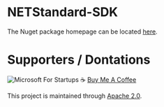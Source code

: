 # NETStandard-SDK

The Nuget package homepage can be located [here](https://www.nuget.org/packages/eas-dotnet).

# Supporters / Dontations
![Microsoft For Startups](https://res.cloudinary.com/dqseuzzwi/image/upload/v1671752887/MS_Startups_Celebration_Badge_Dark_clcy2y.png)
:coffee: [Buy Me A Coffee](https://www.buymeacoffee.com/mikemulchrs)

This project is maintained through [Apache 2.0](https://github.com/Encryption-API-Services/NETStandard-SDK/blob/main/LICENSE).
